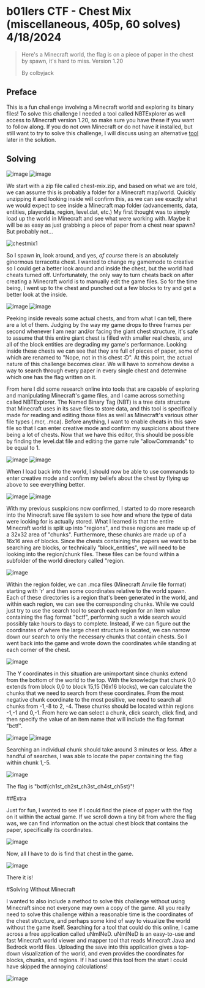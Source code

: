 # b01lers CTF - Chest Mix (miscellaneous, 405p, 60 solves) 4/18/2024

> Here's a Minecraft world, the flag is on a piece of paper in the chest by spawn, it's hard to miss. Version 1.20
> 
> By colbyjack

## Preface
This is a fun challenge involving a Minecraft world and exploring its binary files! To solve this challenge I needed a tool called NBTExplorer as well access to Minecraft version 1.20, so make sure you have these if you want to follow along. If you do not own Minecraft or do not have it installed, but still want to try to solve this challenge, I will discuss using an alternative [tool](https://unmined.net/downloads/) later in the solution.

## Solving
![image](https://github.com/heathbar019/Writeups/assets/114100890/d14ae1ee-853a-4bfc-9e07-e8827ba9b560)
![image](https://github.com/heathbar019/Writeups/assets/114100890/70e24912-75b2-40f9-8f0f-5846694cd4a3)

We start with a zip file called chest-mix.zip, and based on what we are told, we can assume this is probably a folder for a Minecraft map/world. Quickly unzipping it and looking inside will confirm this, as we can see exactly what we would expect to see inside a Minecraft map folder (advancements, data, entities, playerdata, region, level.dat, etc.) My first thought was to simply load up the world in Minecraft and see what were working with. Maybe it will be as easy as just grabbing a piece of paper from a chest near spawn? But probably not...

![chestmix1](https://github.com/heathbar019/Writeups/assets/114100890/81f6edc1-c8c0-4be4-92d6-64372e396d12)

So I spawn in, look around, and yes, *of course* there is an absolutely ginormous terracotta chest. I wanted to change my gamemode to creative so I could get a better look around and inside the chest, but the world had cheats turned off. Unfortunately, the only way to turn cheats back on after creating a Minecraft world is to manually edit the game files. So for the time being, I went up to the chest and punched out a few blocks to try and get a better look at the inside.

![image](https://github.com/heathbar019/Writeups/assets/114100890/140aa10b-15c7-45d8-b4de-795412db31cb)
![image](https://github.com/heathbar019/Writeups/assets/114100890/c2438897-4c69-4c02-97e4-cc8ca6767178)


Peeking inside reveals some actual chests, and from what I can tell, there are a lot of them. Judging by the way my game drops to three frames per second whenever I am near and/or facing the giant chest structure, it's safe to assume that this entire giant chest is filled with smaller real chests, and all of the block entities are degrading my game's performance. Looking inside these chests we can see that they are full of pieces of paper, some of which are renamed to "Nope, not in this chest :D". At this point, the actual nature of this challenge becomes clear. We will have to somehow devise a way to search through every paper in every single chest and determine which one has the flag written on it.

From here I did some research online into tools that are capable of exploring and manipulating Minecraft's game files, and I came across something called NBTExplorer. The Named Binary Tag (NBT) is a tree data structure that Minecraft uses in its save files to store data, and this tool is specifically made for reading and editing those files as well as Minecraft's various other file types (.mcr, .mca). Before anything, I want to enable cheats in this save file so that I can enter creative mode and confirm my suspicions about there being a lot of chests. Now that we have this editor, this should be possible by finding the level.dat file and editing the game rule "allowCommands" to be equal to 1.

![image](https://github.com/heathbar019/Writeups/assets/114100890/9d0a2af4-0dbf-4b6a-8f54-1bbaf3b1dc30)
![image](https://github.com/heathbar019/Writeups/assets/114100890/07d82a1b-45fa-4bcf-94cd-df1adc558300)

When I load back into the world, I should now be able to use commands to enter creative mode and confirm my beliefs about the chest by flying up above to see everything better.

![image](https://github.com/heathbar019/Writeups/assets/114100890/f0d38a4a-0b42-4f98-99bc-e095a1ed3639)
![image](https://github.com/heathbar019/Writeups/assets/114100890/f59f31ae-b5b9-4dd5-a36c-0123518e3199)

With my previous suspicions now confirmed, I started to do more research into the Minecraft save file system to see how and where the type of data were looking for is actually stored. What I learned is that the entire Minecraft world is split up into "regions", and these regions are made up of a 32x32 area of "chunks". Furthermore, these chunks are made up of a 16x16 area of blocks. Since the chests containing the papers we want to be searching are blocks, or technically "block_entities", we will need to be looking into the region/chunk files. These files can be found within a subfolder of the world directory called "region.

![image](https://github.com/heathbar019/Writeups/assets/114100890/afd9577c-5be8-48b0-bf86-d77885338357)

Within the region folder, we can .mca files (Minecraft Anvile file format) starting with 'r' and then some coordinates relative to the world spawn. Each of these directories is a region that's been generated in the world, and within each region, we can see the corresponding chunks. While we could just try to use the search tool to search each region for an item value containing the flag format "bctf", performing such a wide search would possibly take hours to days to complete. Instead, if we can figure out the coordinates of where the large chest structure is located, we can narrow down our search to only the necessary chunks that contain chests. So I went back into the game and wrote down the coordinates while standing at each corner of the chest.

![image](https://github.com/heathbar019/Writeups/assets/114100890/09da78a2-11ec-4932-a445-22c60ca7e6e1)

The Y coordinates in this situation are unimportant since chunks extend from the bottom of the world to the top. With the knowledge that chunk 0,0 extends from block 0,0 to block 15,15 (16x16 blocks), we can calculate the chunks that we need to search from these coordinates. From the most negative chunk coordinate to the most positive, we need to search all chunks from -1,-8 to 2, -4. These chunks should be located within regions -1,-1 and 0,-1. From here we can select a chunk, click search, click find, and then specify the value of an item name that will include the flag format "bctf".

![image](https://github.com/heathbar019/Writeups/assets/114100890/e0da68f2-e4be-4e83-b762-3c54fb579807)
![image](https://github.com/heathbar019/Writeups/assets/114100890/fedf21c8-5e60-43e8-94ca-2b383b64bb5d)

Searching an individual chunk should take around 3 minutes or less. After a handful of searches, I was able to locate the paper containing the flag within chunk 1,-5.

![image](https://github.com/heathbar019/Writeups/assets/114100890/98faf17b-35ad-418a-9f75-552c1bb269e5)

The flag is "bctf{ch1st_ch2st_ch3st_ch4st_ch5st}"!

##Extra

Just for fun, I wanted to see if I could find the piece of paper with the flag on it within the actual game. If we scroll down a tiny bit from where the flag was, we can find information on the actual chest block that contains the paper, specifically its coordinates.

![image](https://github.com/heathbar019/Writeups/assets/114100890/e1497565-ef04-427e-8aee-21c3a3037e78)

Now, all I have to do is find that chest in the game.

![image](https://github.com/heathbar019/Writeups/assets/114100890/35434173-4dda-4c8f-8125-0bde2c3aabf1)

There it is!

#Solving Without Minecraft

I wanted to also include a method to solve this challenge without using Minecraft since not everyone may own a copy of the game. All you really need to solve this challenge within a reasonable time is the coordinates of the chest structure, and perhaps some kind of way to visualize the world without the game itself. Searching for a tool that could do this online, I came across a free application called uNmINeD. uNmINeD is an easy-to-use and fast Minecraft world viewer and mapper tool that reads Minecraft Java and Bedrock world files. Uploading the save into this application gives a top-down visualization of the world, and even provides the coordinates for blocks, chunks, and regions. If I had used this tool from the start I could have skipped the annoying calculations!

![image](https://github.com/heathbar019/Writeups/assets/114100890/d7c7fb31-2853-40f9-9f25-d6a54b735836)
